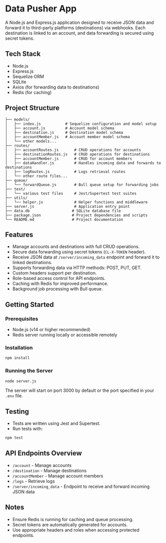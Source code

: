 # Data Pusher App

A Node.js and Express.js application designed to receive JSON data and forward it to third-party platforms (destinations) via webhooks. Each destination is linked to an account, and data forwarding is secured using secret tokens.

## Tech Stack

- Node.js
- Express.js
- Sequelize ORM
- SQLite
- Axios (for forwarding data to destinations)
- Redis (for caching)

## Project Structure

```
├── models/
│   ├── index.js           # Sequelize configuration and model setup
│   ├── account.js         # Account model schema
│   ├── destination.js     # Destination model schema
│   ├── accountMember.js   # Account member model schema
│   └── other models...
├── routes/
│   ├── accountRoutes.js       # CRUD operations for accounts
│   ├── destinationRoutes.js   # CRUD operations for destinations
│   ├── accountMember.js       # CRUD for account members
│   ├── dataHandler.js         # Handles incoming data and forwards to destinations
│   ├── logRoutes.js           # Logs retrieval routes
│   └── other route files...
├── queue/
│   └── forwardQueue.js        # Bull queue setup for forwarding jobs
├── test/
│   └── various test files     # Jest/Supertest test suites
├── utils/
│   └── helper.js              # Helper functions and middleware
├── server.js                  # Application entry point
├── data.db                   # SQLite database file
├── package.json              # Project dependencies and scripts
└── README.md                 # Project documentation
```

## Features

- Manage accounts and destinations with full CRUD operations.
- Secure data forwarding using secret tokens (`CL-X-TOKEN` header).
- Receive JSON data at `/server/incoming_data` endpoint and forward it to linked destinations.
- Supports forwarding data via HTTP methods: POST, PUT, GET.
- Custom headers support per destination.
- Role-based access control for API endpoints.
- Caching with Redis for improved performance.
- Background job processing with Bull queue.

## Getting Started

### Prerequisites

- Node.js (v14 or higher recommended)
- Redis server running locally or accessible remotely

### Installation

```bash
npm install
```

### Running the Server

```bash
node server.js
```

The server will start on port 3000 by default or the port specified in your `.env` file.

## Testing

- Tests are written using Jest and Supertest.
- Run tests with:

```bash
npm test
```

## API Endpoints Overview

- `/account` - Manage accounts
- `/destination` - Manage destinations
- `/accountMember` - Manage account members
- `/logs` - Retrieve logs
- `/server/incoming_data` - Endpoint to receive and forward incoming JSON data

## Notes

- Ensure Redis is running for caching and queue processing.
- Secret tokens are automatically generated for accounts.
- Use appropriate headers and roles when accessing protected endpoints.

